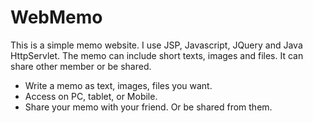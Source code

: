# WebMemo
This is a simple memo website. I use JSP, Javascript, JQuery and Java HttpServlet. The memo can include short texts, images and files. It can share other member or be shared.

- Write a memo as text, images, files you want.<br>
- Access on PC, tablet, or Mobile.<br>
- Share your memo with your friend. Or be shared from them.<br>
